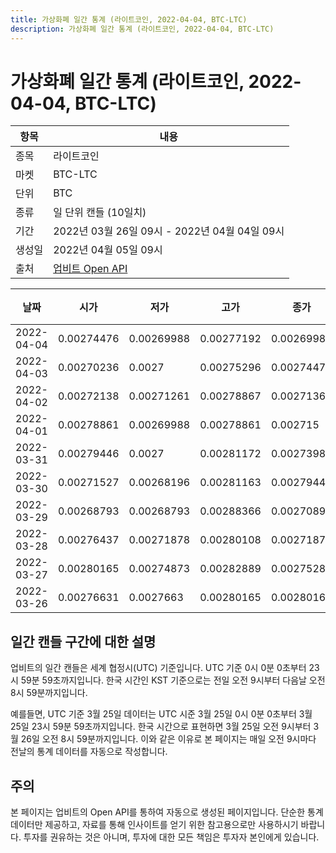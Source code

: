 ```yaml
---
title: 가상화폐 일간 통계 (라이트코인, 2022-04-04, BTC-LTC)
description: 가상화폐 일간 통계 (라이트코인, 2022-04-04, BTC-LTC)
---
```



가상화폐 일간 통계 (라이트코인, 2022-04-04, BTC-LTC)
===

|항목|내용|
|--|--|
|종목|라이트코인|
|마켓|BTC-LTC|
|단위|BTC|
|종류|일 단위 캔들 (10일치)|
|기간|2022년 03월 26일 09시 - 2022년 04월 04일 09시|
|생성일|2022년 04월 05일 09시|
|출처|[업비트 Open API](https://docs.upbit.com)|


|날짜|시가|저가|고가|종가|비고|
|--|--|--|--|--|--|
|2022-04-04|0.00274476|0.00269988|0.00277192|0.00269988|    |
|2022-04-03|0.00270236|0.0027|0.00275296|0.00274476|    |
|2022-04-02|0.00272138|0.00271261|0.00278867|0.00271361|    |
|2022-04-01|0.00278861|0.00269988|0.00278861|0.002715|    |
|2022-03-31|0.00279446|0.0027|0.00281172|0.0027398|    |
|2022-03-30|0.00271527|0.00268196|0.00281163|0.00279445|    |
|2022-03-29|0.00268793|0.00268793|0.00288366|0.00270896|    |
|2022-03-28|0.00276437|0.00271878|0.00280108|0.00271878|    |
|2022-03-27|0.00280165|0.00274873|0.00282889|0.00275288|    |
|2022-03-26|0.00276631|0.0027663|0.00280165|0.00280165|    |


일간 캔들 구간에 대한 설명
---


업비트의 일간 캔들은 세계 협정시(UTC) 기준입니다. 
UTC 기준 0시 0분 0초부터 23시 59분 59초까지입니다. 
한국 시간인 KST 기준으로는 전일 오전 9시부터 다음날 오전 8시 59분까지입니다. 


예를들면, UTC 기준 3월 25일 데이터는 UTC 시준 3월 25일 0시 0분 0초부터 3월 25일 23시 59분 59초까지입니다. 
한국 시간으로 표현하면 3월 25일 오전 9시부터 3월 26일 오전 8시 59분까지입니다. 
이와 같은 이유로 본 페이지는 매일 오전 9시마다 전날의 통계 데이터를 자동으로 작성합니다. 


주의
---


본 페이지는 업비트의 Open API를 통하여 자동으로 생성된 페이지입니다. 
단순한 통계 데이터만 제공하고, 자료를 통해 인사이트를 얻기 위한 참고용으로만 사용하시기 바랍니다. 
투자를 권유하는 것은 아니며, 투자에 대한 모든 책임은 투자자 본인에게 있습니다. 
